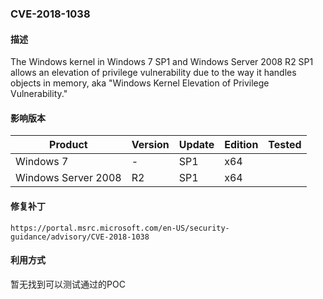 ### CVE-2018-1038

#### 描述

The Windows kernel in Windows 7 SP1 and Windows Server 2008 R2 SP1 allows an elevation of privilege vulnerability due to the way it handles objects in memory, aka "Windows Kernel Elevation of Privilege Vulnerability."

#### 影响版本

| Product             | Version | Update | Edition | Tested |
| ------------------- | ------- | ------ | ------- | ------ |
| Windows 7           | -       | SP1    | x64     |        |
| Windows Server 2008 | R2      | SP1    | x64     |        |

#### 修复补丁

```
https://portal.msrc.microsoft.com/en-US/security-guidance/advisory/CVE-2018-1038
```

#### 利用方式

暂无找到可以测试通过的POC

### 